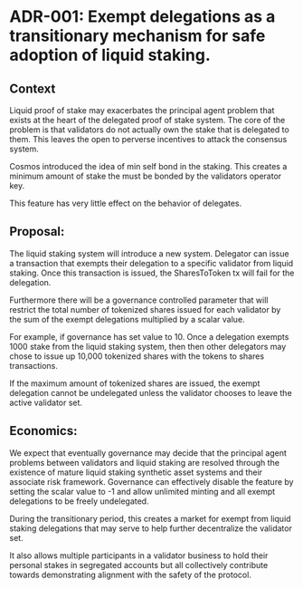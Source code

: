 # ADR-001: Exempt delegations as a transitionary mechanism for safe adoption of liquid staking.

## Context 

Liquid proof of stake may exacerbates the principal agent problem that exists at the heart of the delegated proof of stake system. The core of the problem is that validators do not actually own the stake that is delegated to them. This leaves the open to perverse incentives to attack the consensus system.

Cosmos introduced the idea of min self bond in the staking. This creates a minimum amount of stake the must be bonded by the validators operator key. 

This feature has very little effect on the behavior of delegates.

## Proposal:

The liquid staking system will introduce a new system. Delegator can issue a transaction that exempts their delegation to a specific validator from liquid staking. Once this transaction is issued, the SharesToToken tx will fail for the delegation. 

Furthermore there will be a governance controlled parameter  that will restrict the total number of tokenized shares issued for each validator by the sum of the exempt delegations multiplied by a scalar value.

For example, if governance has set value to 10.  Once a delegation exempts 1000 stake from the liquid staking system, then then other delegators may chose to issue up 10,000 tokenized shares with the tokens to shares transactions.

If the maximum amount of tokenized shares are issued, the exempt delegation cannot be undelegated unless the validator chooses to leave the active validator set.
 

## Economics:

We expect that eventually governance may decide that the principal agent problems between validators and liquid staking are resolved through the existence of mature liquid staking synthetic asset systems and their associate risk framework. Governance can effectively disable the feature by setting the scalar value to -1 and allow unlimited minting and all exempt delegations to be freely undelegated.

During the transitionary period, this creates a market for exempt from liquid staking delegations that may serve to help further decentralize the validator set.

It also allows multiple participants in a validator business to hold their personal stakes in segregated accounts but all collectively contribute towards demonstrating alignment with the safety of the protocol.
